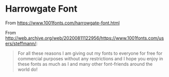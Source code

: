 # Harrowgate Font

From https://www.1001fonts.com/harrowgate-font.html

From http://web.archive.org/web/20200811122956/https://www.1001fonts.com/users/steffmann/:

> For all these reasons I am giving out my fonts to everyone for free for commercial purposes without any restrictions and I hope you enjoy in these fonts as much as I and many other font-friends around the world do!

